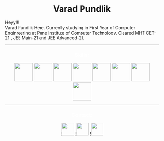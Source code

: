 <h1 align="center">Varad Pundlik</h1>
<div class="container">
<p id="content" style="order: 1;">Heyy!!!<br>
    Varad Pundlik Here. Currently studying in First Year of Computer Enginreering at Pune Institute of Computer Technology.
    Cleared MHT CET-21 , JEE Main-21 and JEE Advanced-21.
<br>
</p>
</div>
<hr>
<h3 style="color: white;" align="center">Skills:</h3>
<div align="center">
<img src="https://upload.wikimedia.org/wikipedia/commons/thumb/1/18/ISO_C%2B%2B_Logo.svg/1822px-ISO_C%2B%2B_Logo.svg.png" height="60px"/>
<img src="https://upload.wikimedia.org/wikipedia/commons/thumb/c/c3/Python-logo-notext.svg/1024px-Python-logo-notext.svg.png" height="60px"/>
<img src="https://upload.wikimedia.org/wikipedia/commons/thumb/6/61/HTML5_logo_and_wordmark.svg/512px-HTML5_logo_and_wordmark.svg.png" height="60px"/>
<img src="https://upload.wikimedia.org/wikipedia/commons/thumb/d/d5/CSS3_logo_and_wordmark.svg/1452px-CSS3_logo_and_wordmark.svg.png" height="60px"/>
<img src="https://iconape.com/wp-content/files/yb/61798/svg/flutter-logo.svg" height="60px"/>
<img src="https://git-scm.com/images/logos/downloads/Git-Icon-White.png" height="60px"/>
<img src="https://cdn-icons-png.flaticon.com/512/25/25231.png" height="60px"/>
<img src="https://upload.wikimedia.org/wikipedia/commons/0/01/Windows_Terminal_Logo_256x256.png" height="60px"/>
<hr>
<h3 style="color: white;" align="center">Contact:</h3>

[!<img src="https://cdn-icons-png.flaticon.com/512/174/174857.png" height="40px">](https://www.linkedin.com/in/varad-pundlik-3a6178205)
[!<img src="https://mailmeteor.com/logos/assets/PNG/Gmail_Logo_512px.png" height="40px">](mailto:varadpundlik@gmail.com)
[!<img src="https://www.freepnglogos.com/uploads/logo-ig-png/logo-ig-stunning-instagram-logo-vector-download-for-new-7.png" height="40px">](https://www.instagram.com/varadpundlik_/)
</div>
